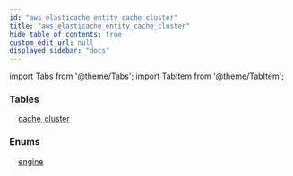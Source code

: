 ```yaml
---
id: "aws_elasticache_entity_cache_cluster"
title: "aws_elasticache_entity_cache_cluster"
hide_table_of_contents: true
custom_edit_url: null
displayed_sidebar: "docs"
---
```


import Tabs from '@theme/Tabs';
import TabItem from '@theme/TabItem';

<Tabs>
  <TabItem value="Components" label="Components" default>

### Tables

    [cache_cluster](../../aws/tables/aws_elasticache_entity_cache_cluster.CacheCluster)

### Enums
    [engine](../../aws/enums/aws_elasticache_entity_cache_cluster.Engine)

</TabItem>
  <TabItem value="Code examples" label="Code examples">

</TabItem>
</Tabs>
